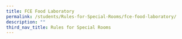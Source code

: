 ```yaml
---
title: FCE Food Laboratory
permalink: /students/Rules-for-Special-Rooms/fce-food-laboratory/
description: ""
third_nav_title: Rules for Special Rooms
---
```

